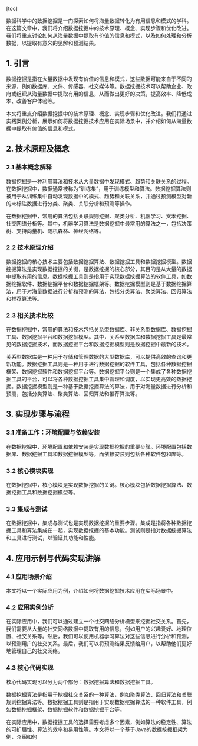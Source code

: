 
[toc]                    
                
                
数据科学中的数据挖掘是一门探索如何将海量数据转化为有用信息和模式的学科。在这篇文章中，我们将介绍数据挖掘中的技术原理、概念、实现步骤和优化改进。我们将重点讨论如何从海量数据中提取有价值的信息和模式，以及如何处理和分析数据，以提取有意义的见解和预测结果。

## 1. 引言

数据挖掘是指在大量数据中发现有价值的信息和模式，这些数据可能来自于不同的来源，例如数据库、文件、传感器、社交媒体等。数据挖掘技术可以帮助企业、政府或组织从海量数据中提取有用的信息，从而做出更好的决策，提高效率、降低成本、改善客户体验等。

本文将重点介绍数据挖掘中的技术原理、概念、实现步骤和优化改进。我们将通过实践案例分析，展示如何将数据挖掘技术应用在实际场景中，并介绍如何从海量数据中提取有价值的信息和模式。

## 2. 技术原理及概念

### 2.1 基本概念解释

数据挖掘是一种利用算法和技术从大量数据中发现模式、趋势和关联关系的过程。在数据挖掘中，数据通常被称为“训练集”，用于训练模型和算法。数据挖掘算法则被用于从训练集中自动发现数据中的模式、趋势和关联关系，并通过预测模型对新的未标注数据进行分类、聚类、关联分析和预测等操作。

在数据挖掘中，常用的算法包括关联规则挖掘、聚类分析、机器学习、文本挖掘、社交网络分析等。其中，机器学习算法是数据挖掘中最常用的算法之一，包括决策树、支持向量机、随机森林、神经网络等。

### 2.2 技术原理介绍

数据挖掘的核心技术主要包括数据挖掘算法、数据挖掘工具和数据挖掘模型。数据挖掘算法是实现数据挖掘的关键，是数据挖掘的核心部分，其目的是从大量的数据中提取有用的信息。数据挖掘工具则是指用于实现数据挖掘算法的软件工具，如数据挖掘软件、数据挖掘平台和数据挖掘框架等。数据挖掘模型则是基于数据挖掘算法，用于对海量数据进行分析和预测的算法，包括分类算法、聚类算法、回归算法和推荐算法等。

### 2.3 相关技术比较

在数据挖掘中，常用的算法和技术包括关系型数据库、非关系型数据库、数据挖掘工具、数据挖掘平台和数据挖掘模型。其中，关系型数据库和数据挖掘工具是最常见的数据挖掘技术，而数据挖掘平台和数据挖掘模型则是数据挖掘中最新的技术。

关系型数据库是一种用于存储和管理数据的大型数据库，可以提供高效的查询和更新功能。数据挖掘工具则是一种用于进行数据挖掘的软件工具，包括各种数据挖掘框架、数据挖掘软件和数据挖掘平台等。数据挖掘平台则是一个集成了各种数据挖掘工具的平台，可以将各种数据挖掘工具集中管理和调度，以实现更高效的数据挖掘。数据挖掘模型则是一种基于数据挖掘算法的算法，用于对海量数据进行分析和预测，包括分类算法、聚类算法、回归算法和推荐算法等。

## 3. 实现步骤与流程

### 3.1 准备工作：环境配置与依赖安装

在数据挖掘中，环境配置和依赖安装是实现数据挖掘的重要步骤。环境配置包括数据库、数据挖掘工具和数据挖掘模型等，而依赖安装则包括各种软件包和库等。

### 3.2 核心模块实现

在数据挖掘中，核心模块是实现数据挖掘的关键。核心模块包括数据挖掘算法、数据挖掘工具和数据挖掘模型等。

### 3.3 集成与测试

在数据挖掘中，集成与测试也是实现数据挖掘的重要步骤。集成是指将各种数据挖掘工具和算法集成在一起，实现数据挖掘的基本功能。测试则是指对数据挖掘算法和工具进行测试，以验证其功能和性能。

## 4. 应用示例与代码实现讲解

### 4.1 应用场景介绍

本文将以一个实际应用为例，介绍如何将数据挖掘技术应用在实际场景中。

### 4.2 应用实例分析

在实际应用中，我们可以通过建立一个社交网络分析模型来挖掘社交关系。首先，我们需要从大量的社交网络数据中提取有用的信息，例如用户的兴趣爱好、地理位置、社交关系等。然后，我们可以使用机器学习算法对这些信息进行分析和预测，以预测用户的社交关系。最后，我们可以将预测结果反馈给用户，以帮助他们更好地管理自己的社交网络。

### 4.3 核心代码实现

核心代码实现可以分为两个部分：数据挖掘算法和数据挖掘工具。

数据挖掘算法是指用于挖掘社交关系的一种算法，例如聚类算法、回归算法和关联规则挖掘算法等。数据挖掘工具则是指用于实现数据挖掘算法的一种软件工具，例如数据挖掘框架、数据挖掘软件和数据挖掘平台等。

在实际应用中，数据挖掘工具的选择需要考虑多个因素，例如算法的稳定性、算法的可扩展性、算法的效率和易用性等。本文将以一个基于Java的数据挖掘框架为例，介绍如何

